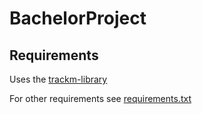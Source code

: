 # BachelorProject


## Requirements

Uses the [trackm-library](https://github.com/LAL/trackml-library)

For other requirements see [requirements.txt](requirements.txt)